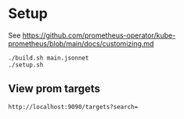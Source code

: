 # Setup
See https://github.com/prometheus-operator/kube-prometheus/blob/main/docs/customizing.md

```
./build.sh main.jsonnet
./setup.sh
```

## View prom targets
```
http://localhost:9090/targets?search=
```
